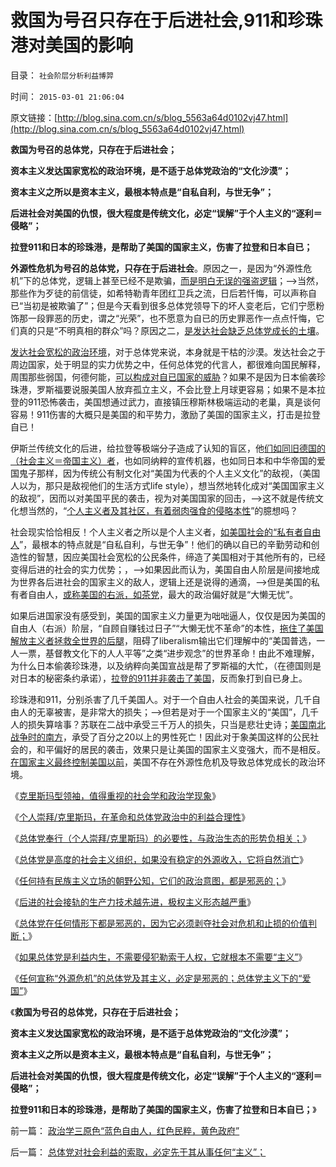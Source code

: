# 救国为号召只存在于后进社会,911和珍珠港对美国的影响

目录： `社会阶层分析利益博羿` 

时间： `2015-03-01 21:06:04` 

原文链接：[http://blog.sina.com.cn/s/blog_5563a64d0102vj47.html](http://blog.sina.com.cn/s/blog_5563a64d0102vj47.html)

**救国为号召的总体党，只存在于后进社会；**

**资本主义发达国家宽松的政治环境，是不适于总体党政治的“文化沙漠”；**

**资本主义之所以是资本主义，最根本特点是“自私自利，与世无争”；**

**后进社会对美国的仇恨，很大程度是传统文化，必定“误解”于个人主义的“逐利＝侵略”；**

**拉登911和日本的珍珠港，是帮助了美国的国家主义，伤害了拉登和日本自已；**

**外源性危机为号召的总体党，只存在于后进社会**。原因之一，是因为“外源性危机”下的总体党，逻辑上甚至已经不是欺骗，[而是明白无误的强盗逻辑](../../../2012/12/8/人性本私亦本恶的强盗本能.md)；——>当然，那些作为歹徒的前信徒，如希特勒青年团红卫兵之流，日后若忏悔，可以声称自已“当初是被欺骗了”；但是今天看到很多总体党领导下的坏人变老后，它们宁愿粉饰那一段罪恶的历史，谓之“光荣”，也不愿意为自已的历史罪恶作一点点忏悔，它们真的只是“不明真相的群众”吗？原因之二，[是发达社会缺乏总体党成长的土壤](../../../2015/2/21/个人崇拜／克里斯玛，在革命和总体党政治中的利益合理性.md)。

[发达社会宽松的政治环境](../../../2013/6/4/反革命的合理性，政治宽容的必要性.md)，对于总体党来说，本身就是干枯的沙漠。发达社会之于周边国家，处于明显的实力优势之中，任何总体党的代言人，都很难向国民解释，周围那些弱国，何德何能，[可以构成对自已国家的威胁](../../../2011/1/18/极端主义值吗？危机判断权在谁的手上？.md)？如果不是因为日本偷袭珍珠港，罗斯福要说服美国人放弃孤立主义，不会比登上月球更容易；如果不是本拉登的911恐怖袭击，美国想通过武力，直接镇压穆斯林极端运动的老巢，真是谈何容易！911伤害的大概只是美国的和平势力，激励了美国的国家主义，打击是拉登自已！

伊斯兰传统文化的后进，给拉登等极端分子造成了认知的盲区，他[们如同旧德国的（社会主义＝帝国主义）者](../../../2010/3/18/旧德国是爱国分子追求的理想帝国.md)，也如同纳粹的宣传机器，也如同日本和中华帝国的爱国鬼子那样，因为传统公有制文化对“美国为代表的个人主义文化”的敌视，（美国人以为，那只是敌视他们的生活方式life
style），想当然地转化成对“美国国家主义的敌视”，因而以对美国平民的袭击，视为对美国国家的回击，——>这不就是传统文化想当然的，“[个人主义者及其社区，有着弱肉强食的侵略本性](../../../2015/1/18/生物进化论是社会进化论的先验；后者是社会学的先验；.md)”的臆想吗？

社会现实恰恰相反！个人主义者之所以是个人主义者，[如美国社会的“私有者自由人](../../../2011/1/18/美国不会支持中国“颜色革命”.md)”，最根本的特点就是“自私自利，与世无争”！他们的确以自已的辛勤劳动和创造性的智慧，因应美国社会宽松的公民条件，缔造了美国相对于其他所有的，已经变得后进的社会的实力优势；，——>如果因此而认为，美国自由人阶层是间接地成为世界各后进社会的国家主义的敌人，逻辑上还是说得的通滴，——>但是美国的私有者自由人，[或称美国的右派，如茶党](../../../2011/10/17/茶党是极右吗？私有制是极右吗？中产阶级是极右吗？.md)，最大的政治偏好就是“大懒无忧”。

如果后进国家没有感受到，美国的国家主义力量更为咄咄逼人，仅仅是因为美国的自由人（右派）阶层，“自顾自赚钱过日子”“大懒无忧不革命”的本性，[拖住了美国解放主义者拯救全世界的后腿](../../../2014/4/25/美国左派的《民主和市场》与中国公知的共识.md)，阻碍了liberalism输出它们理解中的“美国普选，一人一票，基督教文化下的人人平等”之类“进步观念”的世界革命！由此不难理解，为什么日本偷袭珍珠港，以及纳粹向美国宣战是帮了罗斯福的大忙，（在德国则是对日本的秘密条约承诺），[拉登的911并非袭击了美国](../../../2009/7/3/美国的人权民主是怎么惹来了本拉登老师的恐怖战争.md)，反而象打到自已身上。

珍珠港和911，分别杀害了几千美国人。对于一个自由人社会的美国来说，几千自由人的无辜被害，是非常大的损失；——>但若是对于一个国家主义的“美国”，几千人的损失算啥事？苏联在二战中承受三千万人的损失，只当是悲壮史诗；[美国南北战争时的南方](../../../2013/3/18/独立战争如果是正义的，南北战争就是非正义的.md)，承受了百分之20以上的男性死亡！因此对于象美国这样的公民社会的，和平偏好的居民的袭击，效果只是让美国的国家主义变强大，而不是相反。[在国家主义最终控制美国以前](../../../2011/1/5/米塞斯原理：美国灭亡将是所有国家的末日.md)，美国不存在外源性危机及导致总体党成长的政治环境。

《[克里斯玛型领袖，值得重视的社会学和政治学现象](../../../2015/2/20/克里斯玛型领袖，值得重视的社会学和政治学现象.md)》

《[个人崇拜/克里斯玛，在革命和总体党政治中的利益合理性](../../../2015/2/21/个人崇拜／克里斯玛，在革命和总体党政治中的利益合理性.md)》

《[总体党奉行（个人崇拜/克里斯玛）的必要性，与政治生态的形势负相关；](../../../2015/2/22/总体党奉行（个人崇拜／克里斯玛）,与政治形势负相关.md)》

《[总体党是高度的社会主义组织，如果没有稳定的外源收入，它将自然消亡](../../../2015/2/23/天主教的历史，及政治上的歹徒，经济上的强盗，道德上的流氓.md)》

《[任何持有民族主义立场的朝野公知，它们的政治意图，都是邪恶的；](../../../2015/2/24/天主教“亡党危机”史，总体党必需要的“外源危机”.md)》

《[后进的社会接轨的生产力技术越先进，极权主义形态越严重](../../../2015/2/25/“危机管理法则－集权定理”，衡量法西斯化的危险程度.md)》

《[总体党在任何情形下都是邪恶的，因为它必须剥夺社会对危机和止损的价值判断；](../../../2015/2/26/总体党主义，最根本的纲领总是“示形于外，实侵于内”.md)》

《[如果总体党是利益内生，不需要侵犯勒索于人权，它就根本不需要“主义”](../../../2015/2/27/自由人有结成“总体党”的自由吗？总体党主义对比以色列的基布兹.md)》

《[任何宣称“外源危机”的总体党及其主义，必定是邪恶的；总体党主义下的“爱国”](../../../2015/2/28/总体党对社会利益的索取，必定先于其从事任何“主义”；.md)》

《**救国为号召的总体党，只存在于后进社会；**

**资本主义发达国家宽松的政治环境，是不适于总体党政治的“文化沙漠”；**

**资本主义之所以是资本主义，最根本特点是“自私自利，与世无争”；**

**后进社会对美国的仇恨，很大程度是传统文化，必定“误解”于个人主义的“逐利＝侵略”；**

**拉登911和日本的珍珠港，是帮助了美国的国家主义，伤害了拉登和日本自已；**》

前一篇： [政治学三原色“蓝色自由人，红色民粹，黄色政府”](../../../2015/3/4/政治学三原色“蓝色自由人，红色民粹，黄色政府”.md)

后一篇： [总体党对社会利益的索取，必定先于其从事任何“主义”；](../../../2015/2/28/总体党对社会利益的索取，必定先于其从事任何“主义”；.md)

